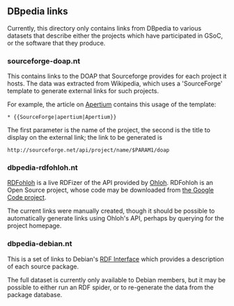 ## DBpedia links

Currently, this directory only contains links from DBpedia to various
datasets that describe either the projects which have participated in GSoC,
or the software that they produce.

### sourceforge-doap.nt

This contains links to the DOAP that Sourceforge provides for each project
it hosts. The data was extracted from Wikipedia, which uses a 'SourceForge'
template to generate external links for such projects.

For example, the article on [Apertium](http://en.wikipedia.org/wiki/Apertium) 
contains this usage of the template:

```
* {{SourceForge|apertium|Apertium}}
```

The first parameter is the name of the project, the second is the title to
display on the external link; the link to be generated is

```
http://sourceforge.net/api/project/name/$PARAM1/doap
```

### dbpedia-rdfohloh.nt

[RDFohloh](http://rdfohloh.wikier.org/about) is a live RDFizer of the API
provided by [Ohloh](http://www.ohloh.net/). RDFohloh is an Open Source
project, whose code may be downloaded from 
[the Google Code project](https://code.google.com/p/rdfohloh/).

The current links were manually created, though it should be possible to
automatically generate links using Ohloh's API, perhaps by querying for
the project homepage.

### dbpedia-debian.nt

This is a set of links to Debian's [RDF Interface](http://wiki.debian.org/qa.debian.org/pts/RdfInterface)
which provides a description of each source package.

The full dataset is currently only available to Debian members, but it may
be possible to either run an RDF spider, or to re-generate the data from
the package database.
